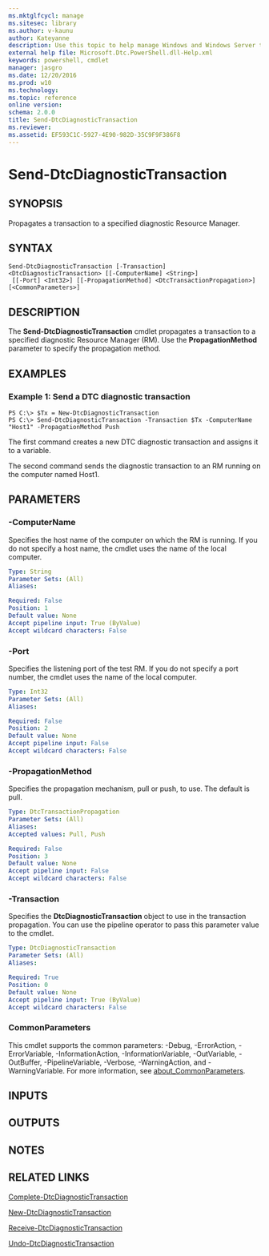 ```yaml
---
ms.mktglfcycl: manage
ms.sitesec: library
ms.author: v-kaunu
author: Kateyanne
description: Use this topic to help manage Windows and Windows Server technologies with Windows PowerShell.
external help file: Microsoft.Dtc.PowerShell.dll-Help.xml
keywords: powershell, cmdlet
manager: jasgro
ms.date: 12/20/2016
ms.prod: w10
ms.technology: 
ms.topic: reference
online version: 
schema: 2.0.0
title: Send-DtcDiagnosticTransaction
ms.reviewer:
ms.assetid: EF593C1C-5927-4E90-982D-35C9F9F386F8
---
```


# Send-DtcDiagnosticTransaction

## SYNOPSIS
Propagates a transaction to a specified diagnostic Resource Manager.

## SYNTAX

```
Send-DtcDiagnosticTransaction [-Transaction] <DtcDiagnosticTransaction> [[-ComputerName] <String>]
 [[-Port] <Int32>] [[-PropagationMethod] <DtcTransactionPropagation>] [<CommonParameters>]
```

## DESCRIPTION
The **Send-DtcDiagnosticTransaction** cmdlet propagates a transaction to a specified diagnostic Resource Manager (RM).
Use the **PropagationMethod** parameter to specify the propagation method.

## EXAMPLES

### Example 1: Send a DTC diagnostic transaction
```
PS C:\> $Tx = New-DtcDiagnosticTransaction
PS C:\> Send-DtcDiagnosticTransaction -Transaction $Tx -ComputerName "Host1" -PropagationMethod Push
```

The first command creates a new DTC diagnostic transaction and assigns it to a variable.

The second command sends the diagnostic transaction to an RM running on the computer named Host1.

## PARAMETERS

### -ComputerName
Specifies the host name of the computer on which the RM is running.
If you do not specify a host name, the cmdlet uses the name of the local computer.

```yaml
Type: String
Parameter Sets: (All)
Aliases: 

Required: False
Position: 1
Default value: None
Accept pipeline input: True (ByValue)
Accept wildcard characters: False
```

### -Port
Specifies the listening port of the test RM.
If you do not specify a port number, the cmdlet uses the name of the local computer.

```yaml
Type: Int32
Parameter Sets: (All)
Aliases: 

Required: False
Position: 2
Default value: None
Accept pipeline input: False
Accept wildcard characters: False
```

### -PropagationMethod
Specifies the propagation mechanism, pull or push, to use.
The default is pull.

```yaml
Type: DtcTransactionPropagation
Parameter Sets: (All)
Aliases: 
Accepted values: Pull, Push

Required: False
Position: 3
Default value: None
Accept pipeline input: False
Accept wildcard characters: False
```

### -Transaction
Specifies the **DtcDiagnosticTransaction** object to use in the transaction propagation.
You can use the pipeline operator to pass this parameter value to the cmdlet.

```yaml
Type: DtcDiagnosticTransaction
Parameter Sets: (All)
Aliases: 

Required: True
Position: 0
Default value: None
Accept pipeline input: True (ByValue)
Accept wildcard characters: False
```

### CommonParameters
This cmdlet supports the common parameters: -Debug, -ErrorAction, -ErrorVariable, -InformationAction, -InformationVariable, -OutVariable, -OutBuffer, -PipelineVariable, -Verbose, -WarningAction, and -WarningVariable. For more information, see [about_CommonParameters](https://go.microsoft.com/fwlink/?LinkID=113216).

## INPUTS

## OUTPUTS

## NOTES

## RELATED LINKS

[Complete-DtcDiagnosticTransaction](./Complete-DtcDiagnosticTransaction.md)

[New-DtcDiagnosticTransaction](./New-DtcDiagnosticTransaction.md)

[Receive-DtcDiagnosticTransaction](./Receive-DtcDiagnosticTransaction.md)

[Undo-DtcDiagnosticTransaction](./Undo-DtcDiagnosticTransaction.md)

